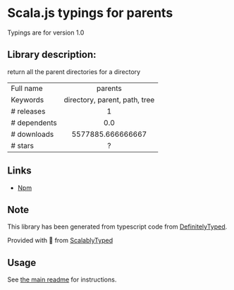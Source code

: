 
# Scala.js typings for parents

Typings are for version 1.0

## Library description:
return all the parent directories for a directory

|                    |                 |
| ------------------ | :-------------: |
| Full name          | parents |
| Keywords           | directory, parent, path, tree |
| # releases         | 1 |
| # dependents       | 0.0 |
| # downloads        | 5577885.666666667 |
| # stars            | ? |

## Links
- [Npm](https://www.npmjs.com/package/parents)
    


## Note
This library has been generated from typescript code from [DefinitelyTyped](https://definitelytyped.org).

Provided with :purple_heart: from [ScalablyTyped](https://github.com/oyvindberg/ScalablyTyped)

## Usage
See [the main readme](../../readme.md) for instructions.



